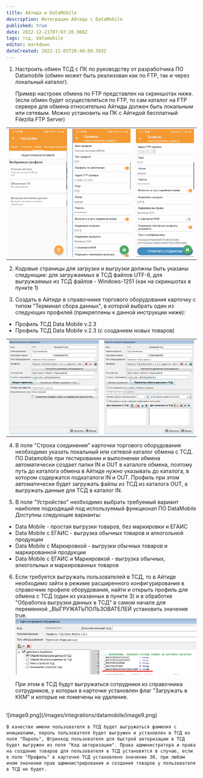 ```yaml
---
title: Айтида и DataMobile
description: Интеграция Айтида с DataMobile
published: true
date: 2022-12-21T07:07:26.988Z
tags: тсд, datamobile
editor: markdown
dateCreated: 2022-11-05T20:48:09.503Z
---
```


1. Настроить обмен ТСД с ПК по руководству от разработчика ПО Datamobile (обмен может быть реализован как по FTP, так и через локальный каталог).

	Пример настроек обмена по FTP представлен на скриншотах ниже. (если обмен будет осуществляться по FTP, то сам каталог на FTP сервере для обмена относительно Айтиды должен быть локальным или сетевым. Можно установить на ПК с Айтидой бесплатный Filezilla FTP Server)

| | | |
| --- | --- | --- |
| ![image1.png](/images/integrations/datamobile/image1.png) | ![image2.png](/images/integrations/datamobile/image2.png) | ![image3.png](/images/integrations/datamobile/image3.png)


2. Кодовые страницы для загрузки и выгрузки должны быть указаны следующие: для загружаемых в ТСД файлов UTF-8, для выгружаемых из ТСД файлов - Windows-1251 (как на скриншотах в пункте 1)

3. Создать в Айтиде в справочнике торгового оборудования карточку с типом "Терминал сбора данных", в которой выбрать один из следующих профилей (прикреплены к данной инструкции ниже): <br/>

- Профиль ТСД Data Mobile v.2.3
- Профиль ТСД Data Mobile v.2.3 (с созданием новых товаров)

| | |
| --- | --- |
| ![image12.png](/images/integrations/datamobile/image12.png) | ![image11.png](/images/integrations/datamobile/image11.png) |


4. В поле "Строка соединения" карточки торгового оборудования необходимо указать локальный или сетевой каталог обмена с ТСД. 
	ПО Datamobile при тестировании и выполнении обмена автоматически создает папки IN и OUT в каталоге обмена, поэтому путь до каталога обмена в Айтиде нужно указывать до каталога, в котором содержатся подкаталоги IN и OUT. Профиль при этом автоматически будет загружать файлы из ТСД из каталога OUT, а выгружать данные для ТСД в каталог IN. 

5. В поле "Устройство" необходимо выбрать требуемый вариант наиболее подходящий под используемый функционал ПО DataMobile
	Доступны следующие варианты:
-	Data Mobile - простая выгрузки товаров, без маркировки и ЕГАИС
- Data Mobile с ЕГАИС - выгрузка обычных товаров и алкогольной продукции
- Data Mobile с Маркировкой - выгрузки обычных товаров и маркированной продукции
- Data Mobile с ЕГАИС и Маркировкой - выгрузка обычных, алкогольных и маркированных товаров

6. Если требуется выгружать пользователей в ТСД, то в Айтиде необходимо зайти в режиме расширенного конфигурирования в справочник профиле оборудования, найти и открыть профиль для обмена с ТСД (один из указанных в пункте 3) и в обработке "Обработка выгрузки данных в ТСД" в самом начале для переменной _ВЫГРУЖАТЬПОЛЬЗОВАТЕЛЕЙ установить значение true.
![image8.png](/images/integrations/datamobile/image8.png)

	При этом в ТСД будут выгружаться сотрудники из справочника сотрудников, у которых в карточке установлен флаг "Загружать в ККМ" и которые не помечены на удаление.
<br/> 
![image9.png](/images/integrations/datamobile/image9.png)

	В качестве имени пользователя в ТСД будет выгружаться фамилия с инициалами, пароль пользователя будет выгружен и установлен в ТСД из поля "Пароль", Штрихкод пользователя для быстрой авторизации в ТСД будет выгружен из поля "Код авторизации". Права администратора и права на создание товаров для пользователя в ТСД установятся в случае, если в поле "Профиль" в карточке ТСД установлено значение 30, при любом ином значении прав администрирования и создания товаров у пользователя в ТСД не будет.